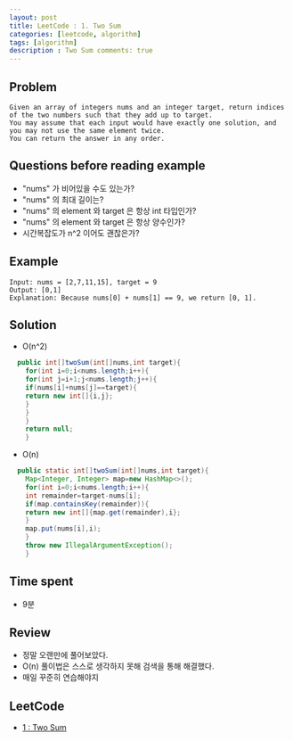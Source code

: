 ```yaml
---
layout: post
title: LeetCode : 1. Two Sum 
categories: [leetcode, algorithm]
tags: [algorithm]
description : Two Sum comments: true
---
```


## Problem

```
Given an array of integers nums and an integer target, return indices of the two numbers such that they add up to target.
You may assume that each input would have exactly one solution, and you may not use the same element twice.
You can return the answer in any order.
```

## Questions before reading example

* "nums" 가 비어있을 수도 있는가?
* "nums" 의 최대 길이는?
* "nums" 의 element 와 target 은 항상 int 타입인가?
* "nums" 의 element 와 target 은 항상 양수인가?
* 시간복잡도가 n^2 이어도 괜찮은가?

## Example

```
Input: nums = [2,7,11,15], target = 9
Output: [0,1]
Explanation: Because nums[0] + nums[1] == 9, we return [0, 1].
```

## Solution

* O(n^2)

```java
  public int[]twoSum(int[]nums,int target){
    for(int i=0;i<nums.length;i++){
    for(int j=i+1;j<nums.length;j++){
    if(nums[i]+nums[j]==target){
    return new int[]{i,j};
    }
    }
    }
    return null;
    }
```

* O(n)

```java
  public static int[]twoSum(int[]nums,int target){
    Map<Integer, Integer> map=new HashMap<>();
    for(int i=0;i<nums.length;i++){
    int remainder=target-nums[i];
    if(map.containsKey(remainder)){
    return new int[]{map.get(remainder),i};
    }
    map.put(nums[i],i);
    }
    throw new IllegalArgumentException();
    }
```

## Time spent

* 9분

## Review

* 정말 오랜만에 풀어보았다.
* O(n) 풀이법은 스스로 생각하지 못해 검색을 통해 해결했다.
* 매일 꾸준히 연습해야지

## LeetCode
* [1 : Two Sum](https://leetcode.com/problems/two-sum)